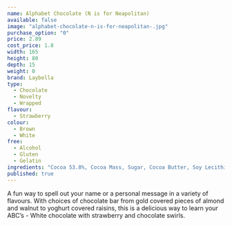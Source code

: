 ```yaml
---
name: Alphabet Chocolate (N is for Neapolitan)
available: false
image: "alphabet-chocolate-n-is-for-neapolitan-.jpg"
purchase_option: "0"
price: 2.89
cost_price: 1.8
width: 165
height: 80
depth: 15
weight: 0
brand: Laybella
type: 
  - Chocolate
  - Novelty
  - Wrapped
flavour: 
  - Strawberry
colour: 
  - Brown
  - White
free: 
  - Alcohol
  - Gluten
  - Gelatin
ingredients: "Cocoa 53.8%, Cocoa Mass, Sugar, Cocoa Butter, Soy Lecithin, Flavouring: Natural Vanilla, Emulsifier, Natural Mint Flavouring"
published: true
---
```


A fun way to spell out your name or a personal message in a variety of flavours. With choices of chocolate bar from gold covered pieces of almond and walnut to yoghurt covered raisins, this is a delicious way to learn your ABC’s - White chocolate with strawberry and chocolate swirls.
